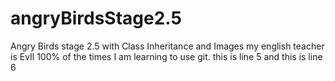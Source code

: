 # angryBirdsStage2.5
Angry Birds stage 2.5 with Class Inheritance and Images
my english teacher is EvIl 100% of the times
I am learning to use git.
this is line 5
and this is line 6